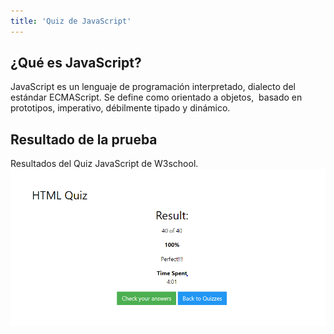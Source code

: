 ```yaml
---
title: 'Quiz de JavaScript'
---
```


## ¿Qué es JavaScript?
JavaScript es un lenguaje de programación interpretado, dialecto del estándar ECMAScript. Se define como orientado a objetos, ​ basado en prototipos, imperativo, débilmente tipado y dinámico.

## Resultado de la prueba
Resultados del Quiz JavaScript de W3school.
![my image](quizHTML.png)
